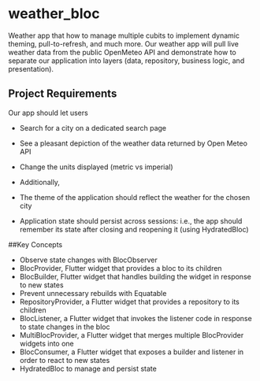 # weather_bloc

Weather app that how to manage multiple cubits to implement dynamic theming, pull-to-refresh, and much more. Our weather app will pull live weather data from the public OpenMeteo API and demonstrate how to separate our application into layers (data, repository, business logic, and presentation).

## Project Requirements

Our app should let users

- Search for a city on a dedicated search page
- See a pleasant depiction of the weather data returned by Open Meteo API
- Change the units displayed (metric vs imperial)

- Additionally,

- The theme of the application should reflect the weather for the chosen city
- Application state should persist across sessions: i.e., the app should remember its state after closing and reopening it (using HydratedBloc)

##Key Concepts

- Observe state changes with BlocObserver
- BlocProvider, Flutter widget that provides a bloc to its children
- BlocBuilder, Flutter widget that handles building the widget in response to new states
- Prevent unnecessary rebuilds with Equatable
- RepositoryProvider, a Flutter widget that provides a repository to its children
- BlocListener, a Flutter widget that invokes the listener code in response to state changes in the bloc
- MultiBlocProvider, a Flutter widget that merges multiple BlocProvider widgets into one
- BlocConsumer, a Flutter widget that exposes a builder and listener in order to react to new states
- HydratedBloc to manage and persist state
